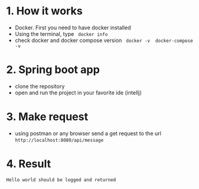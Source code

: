 # 1. How it works
  * Docker. First you need to have docker installed
  *  Using the terminal, type
  ` 
  docker info
  `
  * check docker and docker compose version 
    ` 
  docker -v 
  docker-compose -v
  `
  
# 2. Spring boot app
  * clone the repository
  * open and run the project in your favorite ide (intellj) 
  
# 3. Make request
  * using postman or any browser send a get request to the url 
  `http://localhost:8080/api/message`
 
# 4. Result
   `Hello world should be logged and returned`
 
